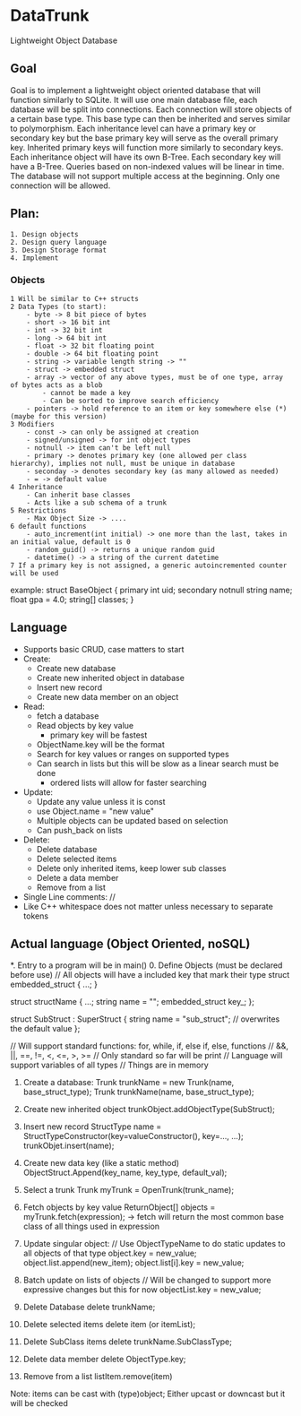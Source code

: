 # DataTrunk
Lightweight Object Database

## Goal
Goal is to implement a lightweight object oriented database that will function similarly to SQLite. It will use one main database file, each database will be split into connections. Each connection will store objects of a certain base type. This base type can then be inherited and serves similar to polymorphism. Each inheritance level can have a primary key or secondary key but the base primary key will serve as the overall primary key. Inherited primary keys will function more similarly to secondary keys. Each inheritance object will have its own B-Tree. Each secondary key will have a B-Tree. Queries based on non-indexed values will be linear in time. The database will not support multiple access at the beginning. Only one connection will be allowed.

## Plan:
    1. Design objects
    2. Design query language
    3. Design Storage format
    4. Implement

### Objects
    1 Will be similar to C++ structs
    2 Data Types (to start):
        - byte -> 8 bit piece of bytes
        - short -> 16 bit int
        - int -> 32 bit int
        - long -> 64 bit int
        - float -> 32 bit floating point
        - double -> 64 bit floating point
        - string -> variable length string -> ""
        - struct -> embedded struct
        - array -> vector of any above types, must be of one type, array of bytes acts as a blob
            - cannot be made a key
            - Can be sorted to improve search efficiency
        - pointers -> hold reference to an item or key somewhere else (*) (maybe for this version)
    3 Modifiers
        - const -> can only be assigned at creation
        - signed/unsigned -> for int object types
        - notnull -> item can't be left null
        - primary -> denotes primary key (one allowed per class hierarchy), implies not null, must be unique in database
        - seconday -> denotes secondary key (as many allowed as needed)
        - = -> default value
    4 Inheritance
        - Can inherit base classes
        - Acts like a sub schema of a trunk
    5 Restrictions
        - Max Object Size -> ....
    6 default functions
        - auto_increment(int initial) -> one more than the last, takes in an initial value, default is 0
        - random_guid() -> returns a unique random guid
        - datetime() -> a string of the current datetime
    7 If a primary key is not assigned, a generic autoincremented counter will be used

example:
struct BaseObject {
    primary int uid;
    secondary notnull string name;
    float gpa = 4.0;
    string[] classes;
}

## Language
- Supports basic CRUD, case matters to start
- Create:
    - Create new database
    - Create new inherited object in database
    - Insert new record
    - Create new data member on an object
- Read:
    - fetch a database
    - Read objects by key value
        - primary key will be fastest
    - ObjectName.key will be the format
    - Search for key values or ranges on supported types
    - Can search in lists but this will be slow as a linear search must be done
        - ordered lists will allow for faster searching
- Update:
    - Update any value unless it is const
    - use Object.name = "new value" 
    - Multiple objects can be updated based on selection
    - Can push_back on lists
- Delete:
    - Delete database
    - Delete selected items
    - Delete only inherited items, keep lower sub classes
    - Delete a data member
    - Remove from a list
- Single Line comments: //
- Like C++ whitespace does not matter unless necessary to separate tokens

## Actual language (Object Oriented, noSQL)
*. Entry to a program will be in main()
0. Define Objects (must be declared before use) // All objects will have a included key that mark their type
struct embedded_struct {
    ...;
}

struct structName {
    ...;
    string name = "";
    embedded_struct key_;
};

struct SubStruct : SuperStruct {
    string name = "sub_struct"; // overwrites the default value
};

// Will support standard functions: for, while, if, else if, else, functions
// &&, ||, ==, !=, <, <=, >, >=
// Only standard so far will be print
// Language will support variables of all types
// Things are in memory


1. Create a database:
Trunk trunkName = new Trunk(name, base_struct_type);
Trunk trunkName(name, base_struct_type);

2. Create new inherited object
trunkObject.addObjectType(SubStruct);

3. Insert new record
StructType name = StructTypeConstructor(key=valueConstructor(), key=..., ...);
trunkObjet.insert(name);

4. Create new data key (like a static method)
ObjectStruct.Append(key_name, key_type, default_val);

5. Select a trunk
Trunk myTrunk = OpenTrunk(trunk_name);

6. Fetch objects by key value
ReturnObject[] objects = myTrunk.fetch(expression);
-> fetch will return the most common base class of all things used in expression

7. Update singular object: // Use ObjectTypeName to do static updates to all objects of that type
    object.key = new_value;
    object.list.append(new_item);
    object.list[i].key = new_value;

8. Batch update on lists of objects // Will be changed to support more expressive changes but this for now
    objectList.key = new_value;

9. Delete Database
delete trunkName;

10. Delete selected items
delete item (or itemList);

11. Delete SubClass items
delete trunkName.SubClassType;

12. Delete data member
delete ObjectType.key;

13. Remove from a list
listItem.remove(item)

Note: items can be cast with (type)object; Either upcast or downcast but it will be checked



